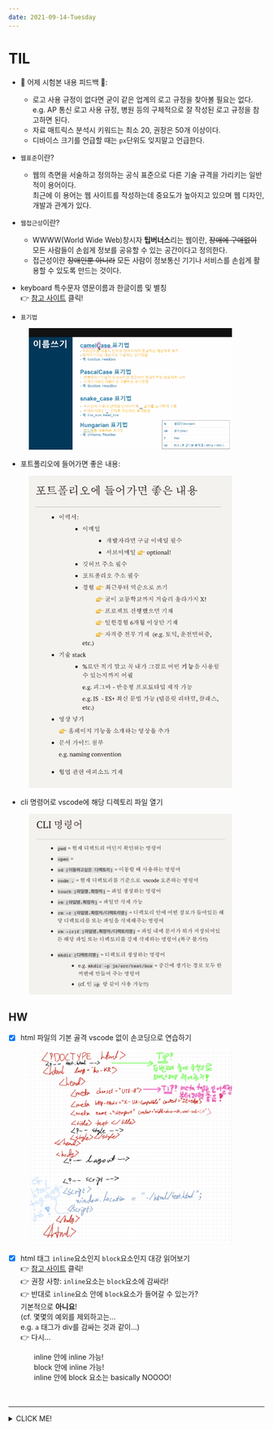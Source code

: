 ```yaml
---
date: 2021-09-14-Tuesday
---
```


# TIL 
- 🙌 어제 시험본 내용 피드백 🙌:     
  - 로고 사용 규정이 없다면 굳이 같은 업계의 로고 규정을 찾아볼 필요는 없다.    
  e.g. AP 통신 로고 사용 규정, 병원 등의 구체적으로 잘 작성된 로고 규정을 참고하면 된다.
  - 자료 매트릭스 분석시 키워드는 최소 20, 권장은 50개 이상이다.
  - 디바이스 크기를 언급할 때는 `px`단위도 잊지말고 언급한다.
- `웹표준`이란?
  - 웹의 측면을 서술하고 정의하는 공식 표준으로 다른 기술 규격을 가리키는 일반적이 용어이다.    
  최근에 이 용어는 웹 사이트를 작성하는데 중요도가 높아지고 있으며 웹 디자인, 개발과 관계가 있다. 
- `웹접근성`이란? 
  - WWWW(World Wide Web)창시자 **팁버너스**리는 웹이란, ~~장애에 구애없이~~ 모든 사람들이 손쉽게 정보를 공유할 수 있는 공간이다고 정의한다.
  - 접근성이란 ~~장애인뿐 아니라~~ 모든 사람이 정보통신 기기나 서비스를 손쉽게 활용할 수 있도록 만드는 것이다. 

- keyboard 특수문자 영문이름과 한글이름 및 별칭     
👉 [참고 사이트](https://mainia.tistory.com/1523) 클릭! 

- `표기법`  

<img src="./images/이름표기법.png " alt="네이밍 할 때 표기법 4가지" width="400px" style="padding-left: 40px" />

<br />

- 포트폴리오에 들어가면 좋은 내용:    

<img src="./images/포트폴리오에들어가면좋은내용.png" alt="포트폴리오에 들어가면 좋은 내용" width="400px" style="padding-left: 40px" />

<br />

- cli 명령어로 vscode에 해당 디렉토리 파일 열기    

<img src="./images/cli_command.png" alt="cli 명령어 사용해서 vscode로 해당 파일 열기" width="400px" style="padding-left: 40px" />

<br />

## HW
- [x] html 파일의 기본 골격 vscode 없이 손코딩으로 연습하기    

<img src="./images/html뼈대손코딩.png" alt="cli 명령어 사용해서 vscode로 해당 파일 열기" width="400px" style="padding-left: 40px" />

<br />

- [x] html 태그 `inline`요소인지 `block`요소인지 대강 읽어보기      
👉 [참고 사이트](https://htmlreference.io/) 클릭!    
👉 권장 사항: `inline`요소는 `block`요소에 감싸라!    
👉 반대로 `inline`요소 안에 `block`요소가 들어갈 수 있는가?    
기본적으로 **아니요**!    
(cf. 몇몇의 예외를 제외하고는...      
e.g. `a` 태그가 div를 감싸는 것과 같이...)     
👉 다시...     
<div style="padding-left: 50px">
  inline 안에 inline 가능! <br />
  block 안에 inline 가능! <br />
  inline 안에 block 요소는 <storng>basically NOOOO</storng>!
</div>

<br />
<br />

---

<details>
<summary>CLICK ME!</summary>  

- cf.  
  - https://seulbinim.github.io/WSA/standards.html#%EC%9B%B9%ED%91%9C%EC%A4%80-%EA%B4%80%EB%A0%A8-%EA%B8%B0%EC%88%A0%EC%9D%98-%EC%86%8C%EA%B0%9C    
  - https://mainia.tistory.com/1523
  - https://velog.io/@fstone/CLI-%EA%B0%9C%EB%85%90-%EB%B0%8F-%EB%AA%85%EB%A0%B9%EC%96%B4-%EC%A0%95%EB%A6%AC
  - https://htmlreference.io/

</detials> 